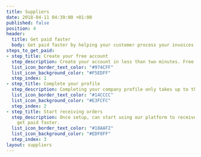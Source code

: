 ```yaml
---
title: Suppliers
date: 2018-04-11 04:39:00 +01:00
published: false
position: 4
header:
  title: Get paid faster
  body: Get paid faster by helping your customer process your invoices faster.
steps_to_get_paid:
- step_title: Create your free account
  step_description: Create your account in less than two minutes. Free for life.
  list_icon_border_text_color: "#974CFF"
  list_icon_background_color: "#F5EDFF"
  step_index: 1
- step_title: Complete your profile
  step_description: Completing your company profile only takes up to three minutes.
  list_icon_border_text_color: "#14CCCC"
  list_icon_background_color: "#E3FCFC"
  step_index: 2
- step_title: Start receiving orders
  step_description: Once setup, can start using our platform to receive orders and
    get paid faster.
  list_icon_border_text_color: "#18AAF2"
  list_icon_background_color: "#EDF8FF"
  step_index: 3
layout: suppliers
---
```


